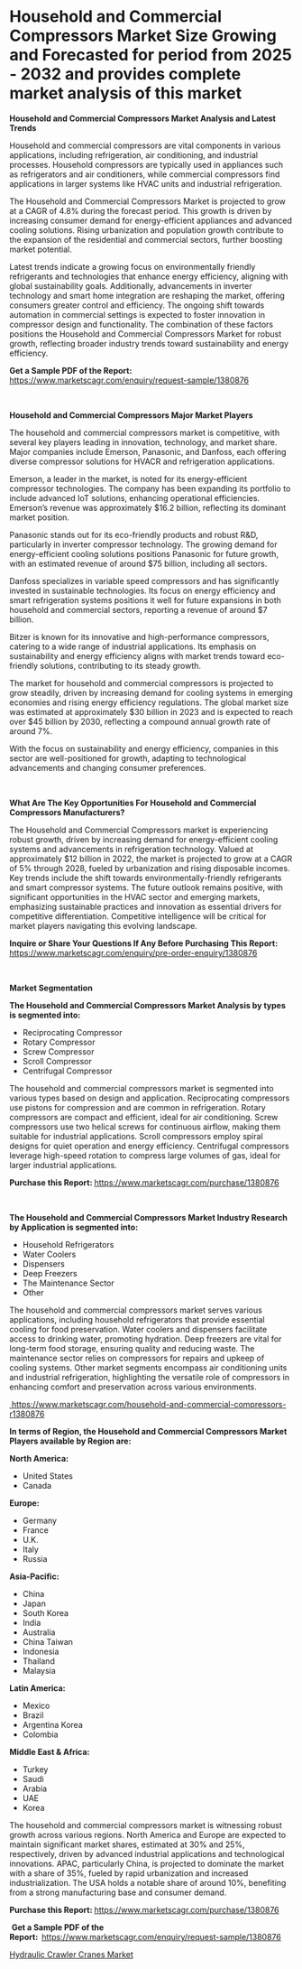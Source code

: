 <p><h1>Household and Commercial Compressors Market Size Growing and Forecasted for period from 2025 - 2032 and provides complete market analysis of this market</h1></p><p><strong>Household and Commercial Compressors Market Analysis and Latest Trends</strong></p>
<p><p>Household and commercial compressors are vital components in various applications, including refrigeration, air conditioning, and industrial processes. Household compressors are typically used in appliances such as refrigerators and air conditioners, while commercial compressors find applications in larger systems like HVAC units and industrial refrigeration.</p><p>The Household and Commercial Compressors Market is projected to grow at a CAGR of 4.8% during the forecast period. This growth is driven by increasing consumer demand for energy-efficient appliances and advanced cooling solutions. Rising urbanization and population growth contribute to the expansion of the residential and commercial sectors, further boosting market potential.</p><p>Latest trends indicate a growing focus on environmentally friendly refrigerants and technologies that enhance energy efficiency, aligning with global sustainability goals. Additionally, advancements in inverter technology and smart home integration are reshaping the market, offering consumers greater control and efficiency. The ongoing shift towards automation in commercial settings is expected to foster innovation in compressor design and functionality. The combination of these factors positions the Household and Commercial Compressors Market for robust growth, reflecting broader industry trends toward sustainability and energy efficiency.</p></p>
<p><strong>Get a Sample PDF of the Report:&nbsp;</strong> <a href="https://www.marketscagr.com/enquiry/request-sample/1380876?utm_campaign=2770&utm_medium=2&utm_source=Github&utm_content=ia&utm_term=11042025&utm_id=household-and-commercial-compressors">https://www.marketscagr.com/enquiry/request-sample/1380876</a></p>
<p>&nbsp;</p>
<p><strong>Household and Commercial Compressors Major Market Players</strong></p>
<p><p>The household and commercial compressors market is competitive, with several key players leading in innovation, technology, and market share. Major companies include Emerson, Panasonic, and Danfoss, each offering diverse compressor solutions for HVACR and refrigeration applications.</p><p>Emerson, a leader in the market, is noted for its energy-efficient compressor technologies. The company has been expanding its portfolio to include advanced IoT solutions, enhancing operational efficiencies. Emerson’s revenue was approximately $16.2 billion, reflecting its dominant market position.</p><p>Panasonic stands out for its eco-friendly products and robust R&D, particularly in inverter compressor technology. The growing demand for energy-efficient cooling solutions positions Panasonic for future growth, with an estimated revenue of around $75 billion, including all sectors.</p><p>Danfoss specializes in variable speed compressors and has significantly invested in sustainable technologies. Its focus on energy efficiency and smart refrigeration systems positions it well for future expansions in both household and commercial sectors, reporting a revenue of around $7 billion.</p><p>Bitzer is known for its innovative and high-performance compressors, catering to a wide range of industrial applications. Its emphasis on sustainability and energy efficiency aligns with market trends toward eco-friendly solutions, contributing to its steady growth.</p><p>The market for household and commercial compressors is projected to grow steadily, driven by increasing demand for cooling systems in emerging economies and rising energy efficiency regulations. The global market size was estimated at approximately $30 billion in 2023 and is expected to reach over $45 billion by 2030, reflecting a compound annual growth rate of around 7%.</p><p>With the focus on sustainability and energy efficiency, companies in this sector are well-positioned for growth, adapting to technological advancements and changing consumer preferences.</p></p>
<p>&nbsp;</p>
<p><strong>What Are The Key Opportunities For Household and Commercial Compressors Manufacturers?</strong></p>
<p><p>The Household and Commercial Compressors market is experiencing robust growth, driven by increasing demand for energy-efficient cooling systems and advancements in refrigeration technology. Valued at approximately $12 billion in 2022, the market is projected to grow at a CAGR of 5% through 2028, fueled by urbanization and rising disposable incomes. Key trends include the shift towards environmentally-friendly refrigerants and smart compressor systems. The future outlook remains positive, with significant opportunities in the HVAC sector and emerging markets, emphasizing sustainable practices and innovation as essential drivers for competitive differentiation. Competitive intelligence will be critical for market players navigating this evolving landscape.</p></p>
<p><strong>Inquire or Share Your Questions If Any Before Purchasing This Report:</strong> <a href="https://www.marketscagr.com/enquiry/pre-order-enquiry/1380876?utm_campaign=2770&utm_medium=2&utm_source=Github&utm_content=ia&utm_term=11042025&utm_id=household-and-commercial-compressors">https://www.marketscagr.com/enquiry/pre-order-enquiry/1380876</a></p>
<p>&nbsp;</p>
<p><strong>Market Segmentation</strong></p>
<p><strong>The Household and Commercial Compressors Market Analysis by types is segmented into:</strong></p>
<p><ul><li>Reciprocating Compressor</li><li>Rotary Compressor</li><li>Screw Compressor</li><li>Scroll Compressor</li><li>Centrifugal Compressor</li></ul></p>
<p><p>The household and commercial compressors market is segmented into various types based on design and application. Reciprocating compressors use pistons for compression and are common in refrigeration. Rotary compressors are compact and efficient, ideal for air conditioning. Screw compressors use two helical screws for continuous airflow, making them suitable for industrial applications. Scroll compressors employ spiral designs for quiet operation and energy efficiency. Centrifugal compressors leverage high-speed rotation to compress large volumes of gas, ideal for larger industrial applications.</p></p>
<p><strong>Purchase this Report:&nbsp;</strong><a href="https://www.marketscagr.com/purchase/1380876?utm_campaign=2770&utm_medium=2&utm_source=Github&utm_content=ia&utm_term=11042025&utm_id=household-and-commercial-compressors">https://www.marketscagr.com/purchase/1380876</a></p>
<p>&nbsp;</p>
<p><strong>The Household and Commercial Compressors Market Industry Research by Application is segmented into:</strong></p>
<p><ul><li>Household Refrigerators</li><li>Water Coolers</li><li>Dispensers</li><li>Deep Freezers</li><li>The Maintenance Sector</li><li>Other</li></ul></p>
<p><p>The household and commercial compressors market serves various applications, including household refrigerators that provide essential cooling for food preservation. Water coolers and dispensers facilitate access to drinking water, promoting hydration. Deep freezers are vital for long-term food storage, ensuring quality and reducing waste. The maintenance sector relies on compressors for repairs and upkeep of cooling systems. Other market segments encompass air conditioning units and industrial refrigeration, highlighting the versatile role of compressors in enhancing comfort and preservation across various environments.</p></p>
<p><a href="https://www.marketscagr.com/household-and-commercial-compressors-r1380876?utm_campaign=2770&utm_medium=2&utm_source=Github&utm_content=ia&utm_term=11042025&utm_id=household-and-commercial-compressors">&nbsp;https://www.marketscagr.com/household-and-commercial-compressors-r1380876</a></p>
<p><strong>In terms of Region, the Household and Commercial Compressors Market Players available by Region are:</strong></p>
<p>
    <p> <strong> North America: </strong>
        <ul>
            <li>United States</li>
            <li>Canada</li>
        </ul>
        </p> 
    <p> <strong> Europe: </strong>
        <ul>
            <li>Germany</li>
            <li>France</li>
            <li>U.K.</li>
            <li>Italy</li>
            <li>Russia</li>
        </ul>
        </p> 
    <p> <strong> Asia-Pacific: </strong>
        <ul>
            <li>China</li>
            <li>Japan</li>
            <li>South Korea</li>
            <li>India</li>
            <li>Australia</li>
            <li>China Taiwan</li>
            <li>Indonesia</li>
            <li>Thailand</li>
            <li>Malaysia</li>
        </ul>
        </p> 
    <p> <strong> Latin America: </strong>
        <ul>
            <li>Mexico</li>
            <li>Brazil</li>
            <li>Argentina Korea</li>
            <li>Colombia</li>
        </ul>
        </p> 
    <p> <strong> Middle East & Africa: </strong>
        <ul>
            <li>Turkey</li>
            <li>Saudi</li>
            <li>Arabia</li>
            <li>UAE</li>
            <li>Korea</li>
        </ul>
    </p>
    </p>
<p><p>The household and commercial compressors market is witnessing robust growth across various regions. North America and Europe are expected to maintain significant market shares, estimated at 30% and 25%, respectively, driven by advanced industrial applications and technological innovations. APAC, particularly China, is projected to dominate the market with a share of 35%, fueled by rapid urbanization and increased industrialization. The USA holds a notable share of around 10%, benefiting from a strong manufacturing base and consumer demand.</p></p>
<p><strong>Purchase this Report: </strong><a href="https://www.marketscagr.com/purchase/1380876?utm_campaign=2770&utm_medium=2&utm_source=Github&utm_content=ia&utm_term=11042025&utm_id=household-and-commercial-compressors">https://www.marketscagr.com/purchase/1380876</a></p>
<p>&nbsp;<strong>Get a Sample PDF of the Report:&nbsp;&nbsp;</strong><a href="https://www.marketscagr.com/enquiry/request-sample/1380876?utm_campaign=2770&utm_medium=2&utm_source=Github&utm_content=ia&utm_term=11042025&utm_id=household-and-commercial-compressors">https://www.marketscagr.com/enquiry/request-sample/1380876</a></p>
<p><strong></strong></p>
<p><p><a href="https://github.com/djarixneoza/Market-Research-Report-List-1/blob/main/hydraulic-crawler-cranes-market.md?utm_campaign=2770&utm_medium=2&utm_source=Github&utm_content=ia&utm_term=11042025&utm_id=household-and-commercial-compressors">Hydraulic Crawler Cranes Market</a></p></p>
